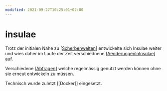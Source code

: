 ```yaml
---
modified: 2021-09-27T10:25:01+02:00
---
```


# insulae

Trotz der initialen Nähe zu [[Scherbenwelten]] entwickelte sich Insulae weiter und wies daher im Laufe der Zeit verschiednene [[AenderungenInInsulae]] auf.

Verschiedene [[Abfragen]] welche regelmässig genutzt werden können ohne sie erneut entwickeln zu müssen.

Technisch wurde zuletzt [[Docker]] eingesetzt.

[//begin]: # "Autogenerated link references for markdown compatibility"
[Scherbenwelten]: Scherbenwelten "Scherbenwelten"
[AenderungenInInsulae]: AenderungenInInsulae "Änderungen in Insulae"
[Abfragen]: Abfragen "Abfragen"
[//end]: # "Autogenerated link references"